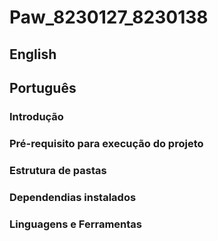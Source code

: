 # Paw_8230127_8230138
## English

## Português

### Introdução

### Pré-requisito para execução do projeto

### Estrutura de pastas

### Dependendias instalados

### Linguagens e Ferramentas
